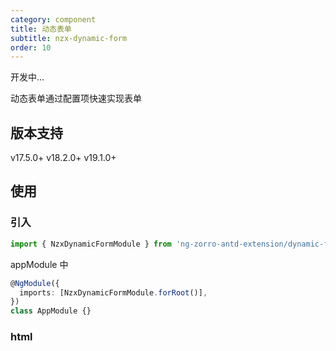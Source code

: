 ```yaml
---
category: component
title: 动态表单
subtitle: nzx-dynamic-form
order: 10
---
```


<alert type="warning">开发中...</alert>

动态表单通过配置项快速实现表单

## 版本支持

<label type="success">v17.5.0+ </label>
<label type="success">v18.2.0+ </label>
<label type="success">v19.1.0+</label>

## 使用

### 引入

```ts
import { NzxDynamicFormModule } from 'ng-zorro-antd-extension/dynamic-form';
```

appModule 中

```ts
@NgModule({
  imports: [NzxDynamicFormModule.forRoot()],
})
class AppModule {}
```

### html

```html

```
